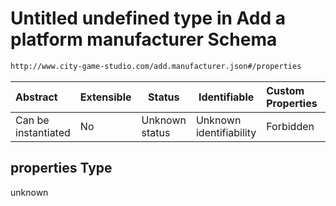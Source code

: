 # Untitled undefined type in Add a platform manufacturer Schema

```txt
http://www.city-game-studio.com/add.manufacturer.json#/properties
```




| Abstract            | Extensible | Status         | Identifiable            | Custom Properties | Additional Properties | Access Restrictions | Defined In                                                                                   |
| :------------------ | ---------- | -------------- | ----------------------- | :---------------- | --------------------- | ------------------- | -------------------------------------------------------------------------------------------- |
| Can be instantiated | No         | Unknown status | Unknown identifiability | Forbidden         | Allowed               | none                | [add-manufacturer.schema.json\*](../out/add-manufacturer.schema.json "open original schema") |

## properties Type

unknown
